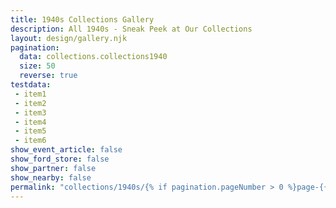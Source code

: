 ```yaml
---
title: 1940s Collections Gallery
description: All 1940s - Sneak Peek at Our Collections
layout: design/gallery.njk
pagination:
  data: collections.collections1940
  size: 50
  reverse: true
testdata:
 - item1
 - item2
 - item3
 - item4
 - item5
 - item6
show_event_article: false
show_ford_store: false
show_partner: false
show_nearby: false
permalink: "collections/1940s/{% if pagination.pageNumber > 0 %}page-{{ pagination.pageNumber + 1 }}/{% endif %}index.html"
---
```


